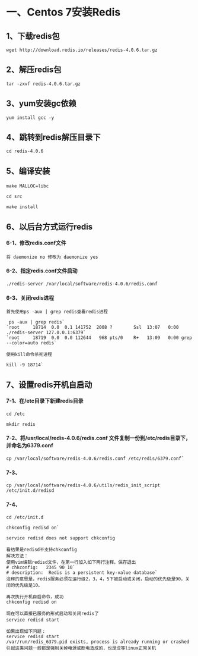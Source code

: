# 一、Centos 7安装Redis
## 1、下载redis包
```
wget http://download.redis.io/releases/redis-4.0.6.tar.gz
```

## 2、解压redis包
```
tar -zxvf redis-4.0.6.tar.gz
```

## 3、yum安装gc依赖
```
yum install gcc -y
```

## 4、跳转到redis解压目录下
```
cd redis-4.0.6
```

## 5、编译安装
```
make MALLOC=libc　　

cd src

make install
```

## 6、以后台方式运行redis
#### 6-1、修改redis.conf文件
```
将 daemonize no 修改为 daemonize yes
```

#### 6-2、指定redis.conf文件启动
```
./redis-server /var/local/software/redis-4.0.6/redis.conf
```

#### 6-3、关闭redis进程
```
首先使用ps -aux | grep redis查看redis进程

 ps -aux | grep redis`
`root     18714  0.0  0.1 141752  2008 ?        Ssl  13:07   0:00 ./redis-server 127.0.0.1:6379`
`root     18719  0.0  0.0 112644   968 pts/0    R+   13:09   0:00 grep --color=auto redis`

使用kill命令杀死进程

kill -9 18714`
```

## 7、设置redis开机自启动
#### 7-1、在/etc目录下新建redis目录
```
cd /etc

mkdir redis
```

#### 7-2、将/usr/local/redis-4.0.6/redis.conf 文件复制一份到/etc/redis目录下，并命名为6379.conf
```
cp /var/local/software/redis-4.0.6/redis.conf /etc/redis/6379.conf`
```

#### 7-3、
```
cp /var/local/software/redis-4.0.6/utils/redis_init_script /etc/init.d/redisd
```

#### 7-4、
```
cd /etc/init.d

chkconfig redisd on`

service redisd does not support chkconfig

看结果是redisd不支持chkconfig
解决方法：
使用vim编辑redisd文件，在第一行加入如下两行注释，保存退出
# chkconfig:   2345 90 10`
# description:  Redis is a persistent key-value database`
注释的意思是，redis服务必须在运行级2，3，4，5下被启动或关闭，启动的优先级是90，关闭的优先级是10。

再次执行开机自启命令，成功
chkconfig redisd on

现在可以直接已服务的形式启动和关闭redis了
service redisd start　

如果出现如下问题：
service redisd start
/var/run/redis_6379.pid exists, process is already running or crashed
引起这类问题一般都是强制关掉电源或断电造成的，也是没等linux正常关机

```